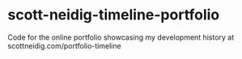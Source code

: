# scott-neidig-timeline-portfolio
Code for the online portfolio showcasing my development history at scottneidig.com/portfolio-timeline
